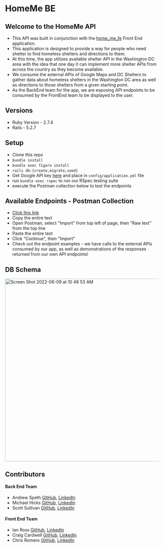 # HomeMe BE
## Welcome to the HomeMe API
+ This API was built in conjunction with the [home_me_fe](https://github.com/CLRM1/home_me_fe) Front End application.
+ This application is designed to provide a way for people who need shelter to find homeless shelters and directions to them.
+ At this time, the app utilizes available shelter API in the Washington DC area with the idea that one day it can implement more shelter APIs from across the country as they become available.
+ We consume the external APIs of Google Maps and DC Shelters to gather data about homeless shelters in the Washington DC area as well as directions to those shelters from a given starting point.
+ As the BackEnd team for the app, we are exposing API endpoints to be consumed by the FrontEnd team to be displayed to the user.

## Versions
* Ruby Version - 2.7.4
* Rails - 5.2.7

## Setup
* Clone this repo
* `bundle install`
* `bundle exec figaro install`
* `rails db:{create,migrate,seed}`
* Get Google API key [here](https://developers.google.com/maps/documentation/javascript/get-api-key#creating-api-keys) and place in `config/application.yml` file
* run `bundle exec rspec` to run our RSpec testing suite
* execute the Postman collection below to test the endpoints

## Available Endpoints - Postman Collection
* [Click this link](https://www.getpostman.com/collections/03352a860b564709d906)
* Copy the entire text
* Open Postman, select "Import" from top left of page, then "Raw text" from the top line
* Paste the entire text
* Click "Continue", then "Import"
* Check out the endpoint examples - we have calls to the external APIs consumed by our app, as well as demonstrations of the responses returned from our own API endpoints!

## DB Schema
<img width="599" alt="Screen Shot 2022-06-09 at 10 48 53 AM" src="https://user-images.githubusercontent.com/96926479/172904677-29915e82-53b1-4817-b5e2-f38a40d5b23a.png">

## Contributors
#### Back End Team
* Andrew Speth [GitHub](https://github.com/aspeth), [LinkedIn](https://www.linkedin.com/in/andrew-speth/)
* Michael Hicks [GitHub](https://github.com/michaeljhicks), [LinkedIn](https://www.linkedin.com/in/michael-hicks-04218511/)
* Scott Sullivan [GitHub](https://github.com/ScottSullivanltd), [LinkedIn](https://www.linkedin.com/in/scott-sullivan-9394204a/)
#### Front End Team
* Ian Ross [GitHub](https://github.com/ross-ian28), [LinkedIn](https://www.linkedin.com/in/ross-ian28/)
* Craig Cardwell [GitHub](https://github.com/Eagerlearn), [LinkedIn](https://www.linkedin.com/in/craiglcardwell/)
* Chris Romero [GitHub](https://github.com/CLRM1), [LinkedIn](https://www.linkedin.com/in/chris-romero-419702122/)
